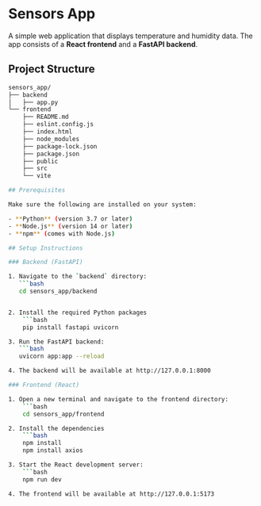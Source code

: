 # Sensors App

A simple web application that displays temperature and humidity data. The app consists of a **React frontend** and a **FastAPI backend**.

## Project Structure
```bash
sensors_app/
├── backend
│   ├── app.py
└── frontend
    ├── README.md
    ├── eslint.config.js
    ├── index.html
    ├── node_modules
    ├── package-lock.json
    ├── package.json
    ├── public
    ├── src
    └── vite

## Prerequisites

Make sure the following are installed on your system:

- **Python** (version 3.7 or later)
- **Node.js** (version 14 or later)
- **npm** (comes with Node.js)

## Setup Instructions

### Backend (FastAPI)

1. Navigate to the `backend` directory:
   ```bash
   cd sensors_app/backend


2. Install the required Python packages 
    ```bash
    pip install fastapi uvicorn

3. Run the FastAPI backend:
   ```bash
   uvicorn app:app --reload

4. The backend will be available at http://127.0.0.1:8000

### Frontend (React)

1. Open a new terminal and navigate to the frontend directory:
    ```bash
    cd sensors_app/frontend

2. Install the dependencies
    ```bash
    npm install
    npm install axios

3. Start the React development server:
    ```bash
    npm run dev

4. The frontend will be available at http://127.0.0.1:5173